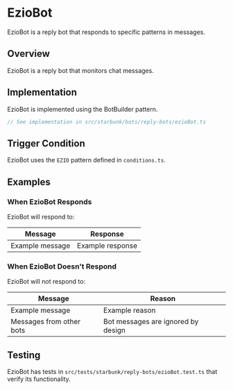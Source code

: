 # EzioBot

EzioBot is a reply bot that responds to specific patterns in messages.

## Overview

EzioBot is a reply bot that monitors chat messages.

## Implementation

EzioBot is implemented using the BotBuilder pattern.

```typescript
// See implementation in src/starbunk/bots/reply-bots/ezioBot.ts
```

## Trigger Condition

EzioBot uses the `EZIO` pattern defined in `conditions.ts`.




## Examples

### When EzioBot Responds

EzioBot will respond to:

| Message | Response |
|---------|----------|
| Example message | Example response |

### When EzioBot Doesn't Respond

EzioBot will not respond to:

| Message | Reason |
|---------|--------|
| Example message | Example reason |
| Messages from other bots | Bot messages are ignored by design |

## Testing

EzioBot has tests in `src/tests/starbunk/reply-bots/ezioBot.test.ts` that verify its functionality.
